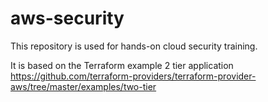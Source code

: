 # aws-security
This repository is used for hands-on cloud security training.

It is based on the Terraform example 2 tier application https://github.com/terraform-providers/terraform-provider-aws/tree/master/examples/two-tier
